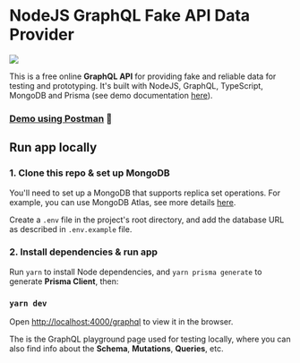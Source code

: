 # NodeJS GraphQL Fake API Data Provider

![](https://github.com/AhmedAlatawi/nodejs-graphql-fake-api/actions/workflows/main.yml/badge.svg)

This is a free online **GraphQL API** for providing fake and reliable data for testing and prototyping. It's built with NodeJS, GraphQL, TypeScript, MongoDB and Prisma (see demo documentation [here](https://documenter.getpostman.com/view/35959656/2sA3kdBdBt)).

### [Demo using Postman](https://www.postman.com/altimetry-geoscientist-3938507/workspace/fake-api-data-provider-workspace/collection/35959656-ba1f465c-25fe-412f-875e-bac82c85157c?action=share&creator=35959656) :movie_camera:

## Run app locally

### 1. Clone this repo & set up MongoDB

You'll need to set up a MongoDB that supports replica set operations. For example, you can use MongoDB Atlas, see more details [here](https://www.mongodb.com/docs/atlas/).

Create a `.env` file in the project's root directory, and add the database URL as described in `.env.example` file.

### 2. Install dependencies & run app

Run `yarn` to install Node dependencies, and `yarn prisma generate` to generate **Prisma Client**, then:

### `yarn dev`

Open [http://localhost:4000/graphql](http://localhost:4000/graphql) to view it in the browser.

The is the GraphQL playground page used for testing locally, where you can also find info about the **Schema**, **Mutations**, **Queries**, etc.

